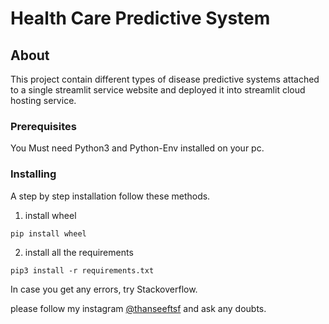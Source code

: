 # Health Care Predictive System

## About <a name = "about"></a>

This project contain different types of disease predictive systems attached to a single streamlit service website and deployed it into streamlit cloud hosting service.

### Prerequisites

You Must need Python3 and Python-Env installed on your pc.


### Installing

A step by step installation follow these methods.

1. install wheel

```
pip install wheel
```

2. install all the requirements

```
pip3 install -r requirements.txt
```

In case you get any errors, try Stackoverflow.

please follow my instagram [@thanseeftsf](https://www.instagram.com/thanseeftsf/) and ask any doubts.
